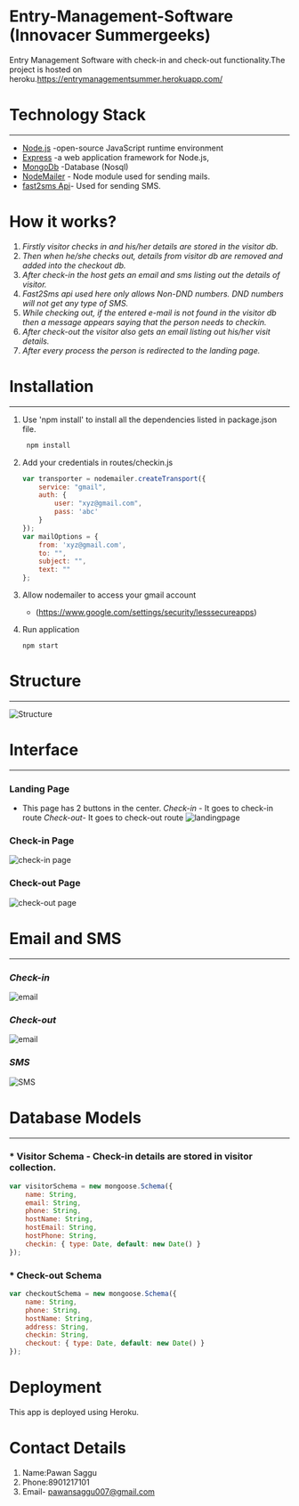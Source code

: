 # Entry-Management-Software (Innovacer Summergeeks) #
Entry Management Software with check-in and check-out functionality.The project is hosted on heroku.https://entrymanagementsummer.herokuapp.com/
# Technology Stack  #
---
* [Node.js](https://nodejs.org/en/) -open-source JavaScript runtime environment 
* [Express](https://expressjs.com/) -a web application framework for Node.js,
* [MongoDb](https://www.mongodb.com/) -Database (Nosql)
* [NodeMailer](https://nodemailer.com/about/) - Node module used for sending mails.
* [fast2sms Api](https://www.fast2sms.com/dashboard/sms/bulk)- Used for sending SMS.

# How it works?
1. *Firstly visitor checks in and his/her details are stored in the visitor db.*
2. *Then when he/she checks out, details from visitor db are removed and added into the checkout db.*
3. *After check-in the host gets an email and sms listing out the details of visitor.*
4. *Fast2Sms api used here only allows Non-DND numbers. DND numbers will not get any type of SMS.*
4. *While checking out, if the entered e-mail is not found in the visitor db then a message appears saying that the person needs to      checkin.*
5. *After check-out the visitor also gets an email listing out his/her visit details.*
6. *After every process the person is redirected to the landing page.*

# Installation #
---
1. Use 'npm install' to install all the dependencies listed in package.json file.
   
   ```bash
    npm install
    ```
2. Add your credentials in routes/checkin.js
    ```javascript
    var transporter = nodemailer.createTransport({
        service: "gmail",
        auth: {
            user: "xyz@gmail.com",
            pass: 'abc'
        }
    });
    var mailOptions = {
        from: 'xyz@gmail.com',
        to: "",
        subject: "",
        text: ""
    };
    ```
3. Allow nodemailer to access your gmail account
    * (https://www.google.com/settings/security/lesssecureapps)

4. Run application
    ```
    npm start
    ```

# Structure
---

![Structure](https://i.imgur.com/jzkE5GB.jpg)

# Interface #
---
 ### Landing Page ### 
 * This page has 2 buttons in the center.
    *Check-in* - It goes to check-in route
    *Check-out*- It goes to check-out route
 ![landingpage](https://i.imgur.com/t21JqYJ.jpg)

### Check-in Page ###
![check-in page](https://i.imgur.com/VUneSLJ.jpg)
### Check-out Page ###
![check-out page](https://i.imgur.com/K5zaZZS.jpg)

# Email and SMS
---
### *Check-in* ###
![email](https://i.imgur.com/z4JKsM4.jpg)

### *Check-out* ###
![email](https://i.imgur.com/xOLpCrm.jpg)

### *SMS* ###
![SMS](https://i.imgur.com/zgJLkma.jpg)

# Database Models
---
### * Visitor Schema - Check-in details are stored in visitor collection. ###

```javascript
var visitorSchema = new mongoose.Schema({
    name: String,
    email: String,
    phone: String,
    hostName: String,
    hostEmail: String,
    hostPhone: String,
    checkin: { type: Date, default: new Date() }
});
```
### * Check-out Schema ###
```javascript
var checkoutSchema = new mongoose.Schema({
    name: String,
    phone: String,
    hostName: String,
    address: String,
    checkin: String,
    checkout: { type: Date, default: new Date() }
});
```
# Deployment
This app is deployed using Heroku.

# Contact Details
1. Name:Pawan Saggu
2. Phone:8901217101
3. Email- pawansaggu007@gmail.com



